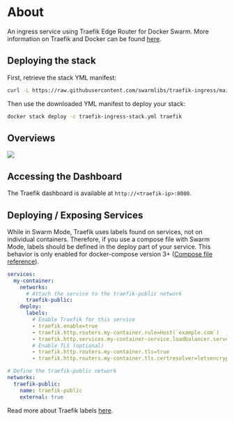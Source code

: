 # About

An ingress service using Traefik Edge Router for Docker Swarm.
More information on Traefik and Docker can be found [here](https://docs.traefik.io/providers/docker/).

## Deploying the stack

First, retrieve the stack YML manifest:

```sh
curl -L https://raw.githubusercontent.com/swarmlibs/traefik-ingress/main/docker-stack.yml -o traefik-ingress-stack.yml
```

Then use the downloaded YML manifest to deploy your stack:

```sh
docker stack deploy -c traefik-ingress-stack.yml traefik
```

## Overviews

<picture>
  <source media="(prefers-color-scheme: dark)" srcset="https://github.com/user-attachments/assets/d771579c-ea33-44dd-985d-24c742a22a11">
  <source media="(prefers-color-scheme: light)" srcset="https://github.com/user-attachments/assets/35032fbe-dace-4438-92e1-71c33c31924e">
  <img src="https://github.com/user-attachments/assets/35032fbe-dace-4438-92e1-71c33c31924e">
</picture>

## Accessing the Dashboard

The Traefik dashboard is available at `http://<traefik-ip>:8080`.

## Deploying / Exposing Services

While in Swarm Mode, Traefik uses labels found on services, not on individual containers. Therefore, if you use a compose file with Swarm Mode, labels should be defined in the deploy part of your service. This behavior is only enabled for docker-compose version 3+ ([Compose file reference](https://docs.docker.com/compose/compose-file/compose-file-v3/#deploy)).

```yaml
services:
  my-container:
    networks:
      # Attach the service to the traefik-public network
      traefik-public:
    deploy:
      labels:
        # Enable Traefik for this service
        - traefik.enable=true
        - traefik.http.routers.my-container.rule=Host(`example.com`)
        - traefik.http.services.my-container-service.loadbalancer.server.port=8080
        # Enable TLS (optional)
        - traefik.http.routers.my-container.tls=true
        - traefik.http.routers.my-container.tls.certresolver=letsencrypt # or letsencrypt-staging

# Define the traefik-public network
networks:
  traefik-public:
    name: traefik-public
    external: true
```

Read more about Traefik labels [here](https://doc.traefik.io/traefik/routing/providers/swarm/).
